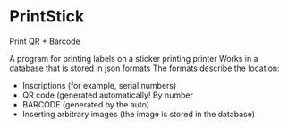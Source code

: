 # PrintStick
Print QR + Barcode

A program for printing labels on a sticker printing printer
Works in a database that is stored in json formats
The formats describe the location:
  - Inscriptions (for example, serial numbers)
  - QR code (generated automatically! By number
  - BARCODE (generated by the auto)
  - Inserting arbitrary images (the image is stored in the database)

